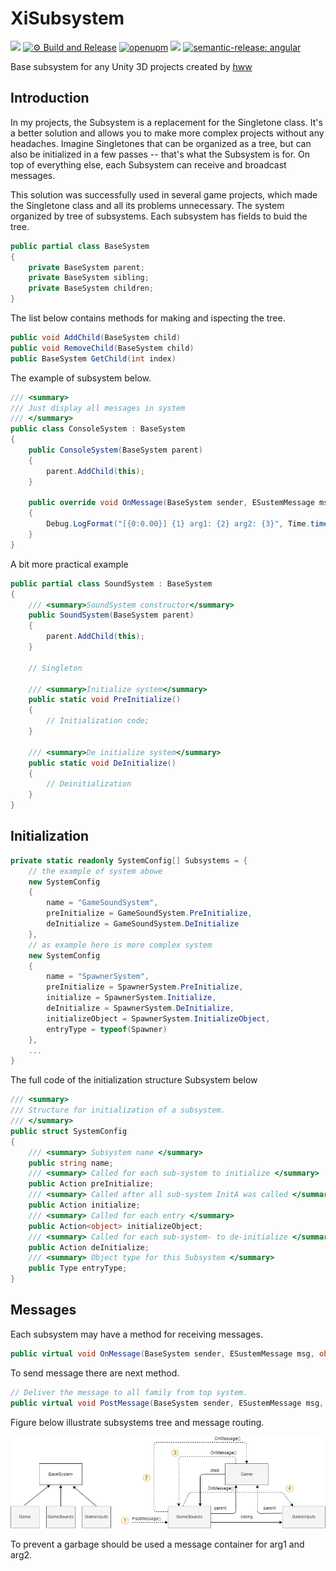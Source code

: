 # XiSubsystem

![](https://img.shields.io/badge/unity-2018.3%20or%20later-green.svg)
[![⚙ Build and Release](https://github.com/hww/XiSubsystem/actions/workflows/ci.yml/badge.svg)](https://github.com/hww/XiSubsystem/actions/workflows/ci.yml)
[![openupm](https://img.shields.io/npm/v/com.hww.xisubsystem?label=openupm&registry_uri=https://package.openupm.com)](https://openupm.com/packages/com.hww.xisubsystem/)
[![](https://img.shields.io/github/license/hww/XiSubsystem.svg)](https://github.com/hww/XiSubsystem/blob/master/LICENSE)
[![semantic-release: angular](https://img.shields.io/badge/semantic--release-angular-e10079?logo=semantic-release)](https://github.com/semantic-release/semantic-release)

Base subsystem for any Unity 3D projects created by [hww](https://github.com/hww)

## Introduction

In my projects, the Subsystem is a replacement for the Singletone class. It's a better solution and allows you to make more complex projects without any headaches. Imagine Singletones that can be organized as a tree, but can also be initialized in a few passes -- that's what the Subsystem is for. On top of everything else, each Subsystem can receive and broadcast messages.

This solution was successfully used in several game projects, which made the Singletone class and all its problems unnecessary.
The system organized by tree of subsystems. Each subsystem has fields to buid the tree.

```C#
public partial class BaseSystem
{
    private BaseSystem parent;
    private BaseSystem sibling;
    private BaseSystem children;
}
```

The list below contains methods for making and ispecting the tree.

```C#
public void AddChild(BaseSystem child)
public void RemoveChild(BaseSystem child)
public BaseSystem GetChild(int index)
```

The example of subsystem below. 

```C#
/// <summary>
/// Just display all messages in system
/// </summary>
public class ConsoleSystem : BaseSystem
{
    public ConsoleSystem(BaseSystem parent)
    {
        parent.AddChild(this);
    }

    public override void OnMessage(BaseSystem sender, ESustemMessage msg, object arg1, object arg2)
    {
        Debug.LogFormat("[{0:0.00}] {1} arg1: {2} arg2: {3}", Time.time, msg, arg1, arg2);
    }
}
```

A bit more practical example 

```C#
public partial class SoundSystem : BaseSystem
{
    /// <summary>SoundSystem constructor</summary>
    public SoundSystem(BaseSystem parent)
    {
        parent.AddChild(this);
    }

    // Singleton

    /// <summary>Initialize system</summary>
    public static void PreInitialize()
    {
        // Initialization code;
    }

    /// <summary>De initialize system</summary>
    public static void DeInitialize()
    {
        // Deinitialization
    }   
}   
```        
## Initialization

```C#
private static readonly SystemConfig[] Subsystems = {
    // the example of system abowe
    new SystemConfig
    {
        name = "GameSoundSystem",
        preInitialize = GameSoundSystem.PreInitialize,
        deInitialize = GameSoundSystem.DeInitialize
    },
    // as example here is more complex system
    new SystemConfig
    {
        name = "SpawnerSystem",
        preInitialize = SpawnerSystem.PreInitialize,
        initialize = SpawnerSystem.Initialize,
        deInitialize = SpawnerSystem.DeInitialize,
        initializeObject = SpawnerSystem.InitializeObject,
        entryType = typeof(Spawner)
    },
    ...
}
```
The full code of the initialization structure Subsystem below

```C#
/// <summary>
/// Structure for initialization of a subsystem.
/// </summary>
public struct SystemConfig
{
    /// <summary> Subsystem name </summary>
    public string name;        
    /// <summary> Called for each sub-system to initialize </summary>
    public Action preInitialize;
    /// <summary> Called after all sub-system InitA was called </summary>
    public Action initialize;
    /// <summary> Called for each entry </summary>
    public Action<object> initializeObject;
    /// <summary> Called for each sub-system- to de-initialize </summary>
    public Action deInitialize;
    /// <summary> Object type for this Subsystem </summary>
    public Type entryType;
}
```
## Messages

Each subsystem may have a method for receiving messages.

```C#
public virtual void OnMessage(BaseSystem sender, ESustemMessage msg, object arg1, object arg2)        
```

To send message there are next method.

```C#
// Deliver the message to all family from top system. 
public virtual void PostMessage(BaseSystem sender, ESustemMessage msg, object arg1 = null, object arg2 = null)
```

Figure below illustrate subsystems tree and message routing.

![Subsystems Image](Documentation/subsystems.png)

To prevent a garbage should be used a message container for arg1 and arg2.
